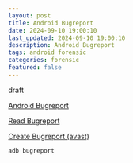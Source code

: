```yaml
---
layout: post
title: Android Bugreport
date: 2024-09-10 19:00:10
last_updated: 2024-09-10 19:00:10
description: Android Bugreport
tags: android forensic
categories: forensic
featured: false
---
```


draft

[Android Bugreport]: https://developer.android.com/studio/debug/bug-report?hl=de "https://developer.android.com/studio/debug/bug-report?hl=de"

[Android Bugreport]

[Read Bugreport]: https://source.android.com/docs/core/tests/debug/read-bug-reports?hl=de "https://source.android.com/docs/core/tests/debug/read-bug-reports?hl=de"

[Read Bugreport]

[Create Bugreport (avast)]: https://support.avast.com/de-de/article/create-android-bug-report/#pc "https://support.avast.com/de-de/article/create-android-bug-report/#pc"

[Create Bugreport (avast)]

```
adb bugreport

```
